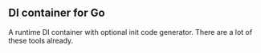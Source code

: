 ## DI container for Go

A runtime DI container with optional init code generator. There are a lot of these tools already.
